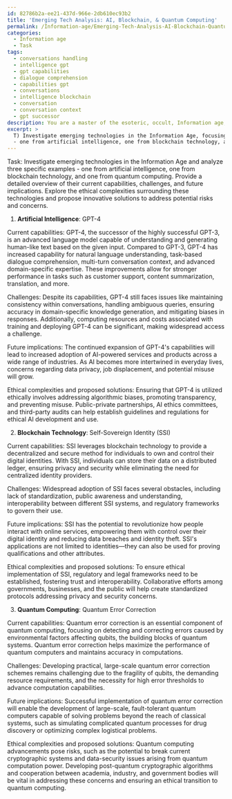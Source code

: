```yaml
---
id: 82786b2a-ee21-437d-966e-2db610ec93b2
title: 'Emerging Tech Analysis: AI, Blockchain, & Quantum Computing'
permalink: /Information-age/Emerging-Tech-Analysis-AI-Blockchain-Quantum-Computing/
categories:
  - Information age
  - Task
tags:
  - conversations handling
  - intelligence gpt
  - gpt capabilities
  - dialogue comprehension
  - capabilities gpt
  - conversations
  - intelligence blockchain
  - conversation
  - conversation context
  - gpt successor
description: You are a master of the esoteric, occult, Information age, you complete tasks to the absolute best of your ability, no matter if you think you were not trained to do the task specifically, you will attempt to do it anyways, since you have performed the tasks you are given with great mastery, accuracy, and deep understanding of what is requested. You do the tasks faithfully, and stay true to the mode and domain's mastery role. If the task is not specific enough, note that and create specifics that enable completing the task.
excerpt: > 
  T) Investigate emerging technologies in the Information Age, focusing on their development, impact, and potential applications. Analyze three specific examples
  - one from artificial intelligence, one from blockchain technology, and one from quantum computing - and provide a detailed overview of their current capabilities, challenges, and future implications. Additionally, explore the ethical complexities surrounding these technologies and propose innovative solutions to address potential risks and concerns.
---
```

Task: Investigate emerging technologies in the Information Age and analyze three specific examples - one from artificial intelligence, one from blockchain technology, and one from quantum computing. Provide a detailed overview of their current capabilities, challenges, and future implications. Explore the ethical complexities surrounding these technologies and propose innovative solutions to address potential risks and concerns.

1. **Artificial Intelligence**: GPT-4

Current capabilities:
GPT-4, the successor of the highly successful GPT-3, is an advanced language model capable of understanding and generating human-like text based on the given input. Compared to GPT-3, GPT-4 has increased capability for natural language understanding, task-based dialogue comprehension, multi-turn conversation context, and advanced domain-specific expertise. These improvements allow for stronger performance in tasks such as customer support, content summarization, translation, and more.

Challenges:
Despite its capabilities, GPT-4 still faces issues like maintaining consistency within conversations, handling ambiguous queries, ensuring accuracy in domain-specific knowledge generation, and mitigating biases in responses. Additionally, computing resources and costs associated with training and deploying GPT-4 can be significant, making widespread access a challenge.

Future implications:
The continued expansion of GPT-4's capabilities will lead to increased adoption of AI-powered services and products across a wide range of industries. As AI becomes more intertwined in everyday lives, concerns regarding data privacy, job displacement, and potential misuse will grow.

Ethical complexities and proposed solutions:
Ensuring that GPT-4 is utilized ethically involves addressing algorithmic biases, promoting transparency, and preventing misuse. Public-private partnerships, AI ethics committees, and third-party audits can help establish guidelines and regulations for ethical AI development and use.

2. **Blockchain Technology**: Self-Sovereign Identity (SSI)

Current capabilities:
SSI leverages blockchain technology to provide a decentralized and secure method for individuals to own and control their digital identities. With SSI, individuals can store their data on a distributed ledger, ensuring privacy and security while eliminating the need for centralized identity providers.

Challenges:
Widespread adoption of SSI faces several obstacles, including lack of standardization, public awareness and understanding, interoperability between different SSI systems, and regulatory frameworks to govern their use.

Future implications:
SSI has the potential to revolutionize how people interact with online services, empowering them with control over their digital identity and reducing data breaches and identity theft. SSI's applications are not limited to identities—they can also be used for proving qualifications and other attributes.

Ethical complexities and proposed solutions:
To ensure ethical implementation of SSI, regulatory and legal frameworks need to be established, fostering trust and interoperability. Collaborative efforts among governments, businesses, and the public will help create standardized protocols addressing privacy and security concerns.

3. **Quantum Computing**: Quantum Error Correction

Current capabilities:
Quantum error correction is an essential component of quantum computing, focusing on detecting and correcting errors caused by environmental factors affecting qubits, the building blocks of quantum systems. Quantum error correction helps maximize the performance of quantum computers and maintains accuracy in computations.

Challenges:
Developing practical, large-scale quantum error correction schemes remains challenging due to the fragility of qubits, the demanding resource requirements, and the necessity for high error thresholds to advance computation capabilities.

Future implications:
Successful implementation of quantum error correction will enable the development of large-scale, fault-tolerant quantum computers capable of solving problems beyond the reach of classical systems, such as simulating complicated quantum processes for drug discovery or optimizing complex logistical problems.

Ethical complexities and proposed solutions:
Quantum computing advancements pose risks, such as the potential to break current cryptographic systems and data-security issues arising from quantum computation power. Developing post-quantum cryptographic algorithms and cooperation between academia, industry, and government bodies will be vital in addressing these concerns and ensuring an ethical transition to quantum computing.
